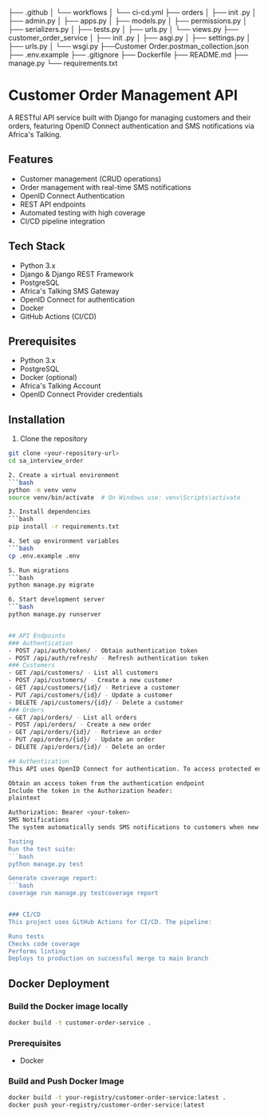 ├── .github
│   └── workflows
│       └── ci-cd.yml
├── orders
│   ├── init .py
│   ├── admin.py
│   ├── apps.py
│   ├── models.py
│   ├── permissions.py
│   ├── serializers.py
│   ├── tests.py
│   ├── urls.py
│   └── views.py
├── customer_order_service
│   ├── init .py
│   ├── asgi.py
│   ├── settings.py
│   ├── urls.py
│   └── wsgi.py
├──Customer Order.postman_collection.json
├── .env.example
├── .gitignore
├── Dockerfile
├── README.md
├── manage.py
└── requirements.txt

# Customer Order Management API

A RESTful API service built with Django for managing customers and their orders, featuring OpenID Connect authentication and SMS notifications via Africa's Talking.

## Features

- Customer management (CRUD operations)
- Order management with real-time SMS notifications
- OpenID Connect Authentication
- REST API endpoints
- Automated testing with high coverage
- CI/CD pipeline integration

## Tech Stack

- Python 3.x
- Django & Django REST Framework
- PostgreSQL
- Africa's Talking SMS Gateway
- OpenID Connect for authentication
- Docker
- GitHub Actions (CI/CD)

## Prerequisites

- Python 3.x
- PostgreSQL
- Docker (optional)
- Africa's Talking Account
- OpenID Connect Provider credentials

## Installation

1. Clone the repository
```bash
git clone <your-repository-url>
cd sa_interview_order

2. Create a virtual environment
```bash
python -m venv venv
source venv/bin/activate  # On Windows use: venv\Scripts\activate

3. Install dependencies
```bash
pip install -r requirements.txt

4. Set up environment variables
```bash
cp .env.example .env

5. Run migrations
```bash
python manage.py migrate

6. Start development server
```bash
python manage.py runserver


## API Endpoints
### Authentication
- POST /api/auth/token/ - Obtain authentication token
- POST /api/auth/refresh/ - Refresh authentication token
### Customers
- GET /api/customers/ - List all customers
- POST /api/customers/ - Create a new customer
- GET /api/customers/{id}/ - Retrieve a customer
- PUT /api/customers/{id}/ - Update a customer
- DELETE /api/customers/{id}/ - Delete a customer
### Orders
- GET /api/orders/ - List all orders
- POST /api/orders/ - Create a new order
- GET /api/orders/{id}/ - Retrieve an order
- PUT /api/orders/{id}/ - Update an order
- DELETE /api/orders/{id}/ - Delete an order

## Authentication
This API uses OpenID Connect for authentication. To access protected endpoints:

Obtain an access token from the authentication endpoint
Include the token in the Authorization header:
plaintext

Authorization: Bearer <your-token>
SMS Notifications
The system automatically sends SMS notifications to customers when new orders are created using Africa's Talking SMS gateway.

Testing
Run the test suite:
```bash
python manage.py test

Generate coverage report:
```bash
coverage run manage.py testcoverage report


### CI/CD
This project uses GitHub Actions for CI/CD. The pipeline:

Runs tests
Checks code coverage
Performs linting
Deploys to production on successful merge to main branch
```
## Docker Deployment

### Build the Docker image locally
```bash
docker build -t customer-order-service .
```

### Prerequisites
- Docker

### Build and Push Docker Image
```bash
docker build -t your-registry/customer-order-service:latest .
docker push your-registry/customer-order-service:latest